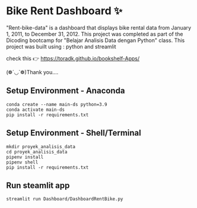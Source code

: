 # Bike Rent Dashboard ✨

"Rent-bike-data" is a dashboard that displays bike rental data from January 1, 2011, to December 31, 2012. This project was completed as part of the Dicoding bootcamp for "Belajar Analisis Data dengan Python" class.
This project was built using : python and streamlit

check this 👉 https://toradk.github.io/bookshelf-Apps/

(❁´◡`❁)Thank you....

## Setup Environment - Anaconda
```
conda create --name main-ds python=3.9
conda activate main-ds
pip install -r requirements.txt
```

## Setup Environment - Shell/Terminal
```
mkdir proyek_analisis_data
cd proyek_analisis_data
pipenv install
pipenv shell
pip install -r requirements.txt
```

## Run steamlit app
```
streamlit run Dashboard/DashboardRentBike.py
```
